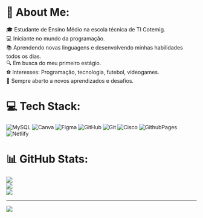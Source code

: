 # 💫 About Me:
🎓 Estudante de Ensino Médio na escola técnica de TI Cotemig.<br>💻 Iniciante no mundo da programação.<br>📚 Aprendendo novas linguagens e desenvolvendo minhas habilidades todos os dias.<br>🔍 Em busca do meu primeiro estágio.<br>⚽ Interesses: Programação, tecnologia, futebol, videogames.<br>🌱 Sempre aberto a novos aprendizados e desafios.


# 💻 Tech Stack:
![MySQL](https://img.shields.io/badge/mysql-4479A1.svg?style=for-the-badge&logo=mysql&logoColor=white) ![Canva](https://img.shields.io/badge/Canva-%2300C4CC.svg?style=for-the-badge&logo=Canva&logoColor=white) ![Figma](https://img.shields.io/badge/figma-%23F24E1E.svg?style=for-the-badge&logo=figma&logoColor=white) ![GitHub](https://img.shields.io/badge/github-%23121011.svg?style=for-the-badge&logo=github&logoColor=white) ![Git](https://img.shields.io/badge/git-%23F05033.svg?style=for-the-badge&logo=git&logoColor=white) ![Cisco](https://img.shields.io/badge/cisco-%23049fd9.svg?style=for-the-badge&logo=cisco&logoColor=black) ![GithubPages](https://img.shields.io/badge/github%20pages-121013?style=for-the-badge&logo=github&logoColor=white) ![Netlify](https://img.shields.io/badge/netlify-%23000000.svg?style=for-the-badge&logo=netlify&logoColor=#00C7B7)
# 📊 GitHub Stats:
![](https://github-readme-stats.vercel.app/api?username=bernardooldz&theme=gruvbox&hide_border=false&include_all_commits=false&count_private=false)<br/>
![](https://github-readme-streak-stats.herokuapp.com/?user=bernardooldz&theme=gruvbox&hide_border=false)<br/>
![](https://github-readme-stats.vercel.app/api/top-langs/?username=bernardooldz&theme=gruvbox&hide_border=false&include_all_commits=false&count_private=false&layout=compact)

---
[![](https://visitcount.itsvg.in/api?id=bernardooldz&icon=0&color=0)](https://visitcount.itsvg.in)

<!-- Proudly created with GPRM ( https://gprm.itsvg.in ) -->
